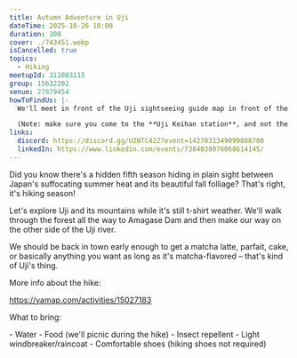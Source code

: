 ```yaml
---
title: Autumn Adventure in Uji
dateTime: 2025-10-26 10:00
duration: 300
cover: ./743451.webp
isCancelled: true
topics:
  - Hiking
meetupId: 311083115
group: 15632202
venue: 27879454
howToFindUs: |-
  We'll meet in front of the Uji sightseeing guide map in front of the Uji Keihan Station. 

  (Note: make sure you come to the **Uji Keihan station**, and not the Uji JR station, which is a 5-min walk away on the other side of the river)
links:
  discord: https://discord.gg/U2NTC42Z?event=1427831349099888700
  linkedIn: https://www.linkedin.com/events/7384038076068614145/
---
```


Did you know there's a hidden fifth season hiding in plain sight between Japan's suffocating summer heat and its beautiful fall folliage? That's right, it's hiking season!

Let's explore Uji and its mountains while it's still t-shirt weather. We'll walk through the forest all the way to Amagase Dam and then make our way on the other side of the Uji river.

We should be back in town early enough to get a matcha latte, parfait, cake, or basically anything you want as long as it's matcha-flavored – that's kind of Uji's thing.

More info about the hike:

https://yamap.com/activities/15027183

What to bring:

\- Water
\- Food \(we'll picnic during the hike\)
\- Insect repellent
\- Light windbreaker/raincoat
\- Comfortable shoes \(hiking shoes not required\)
